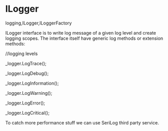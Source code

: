 # ILogger
logging,ILogger,ILoggerFactory

ILogger interface is to write log message of a given log level and create logging scopes. 
The interface itself have generic log methods or extension methods:

//logging levels

_logger.LogTrace();

_logger.LogDebug();

_logger.LogInformation();

_logger.LogWarning();

_logger.LogError();

_logger.LogCritical();

To catch more performance stuff we can use SeriLog third party service.
